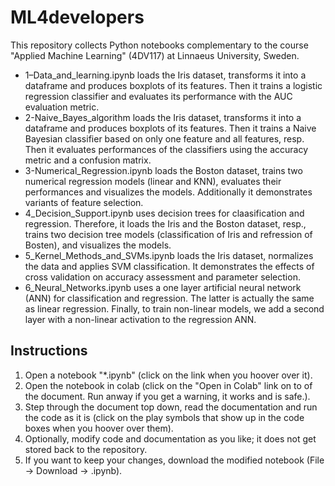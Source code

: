 # ML4developers

This repository collects Python notebooks complementary to the course "Applied Machine Learning" (4DV117) at Linnaeus University, Sweden.

* 1–Data_and_learning.ipynb loads the Iris dataset, transforms it into a dataframe and produces boxplots of its features. Then it trains a logistic regression classifier and evaluates its performance with the AUC evaluation metric.
* 2-Naive_Bayes_algorithm loads the Iris dataset, transforms it into a dataframe and produces boxplots of its features. Then it trains a Naive Bayesian  classifier based on only one feature and all features, resp. Then it evaluates performances of the classifiers using the accuracy metric and a confusion matrix.
* 3-Numerical_Regression.ipynb loads the Boston dataset, trains two numerical regression models (linear and KNN), evaluates their performances and visualizes the models. Additionally it demonstrates variants of feature selection.
* 4_Decision_Support.ipynb uses decision trees for claasification and regression. Therefore, it loads the Iris and the Boston dataset, resp., trains two decision tree models (classification of Iris and refression of Bosten), and visualizes the models. 
* 5_Kernel_Methods_and_SVMs.ipynb loads the Iris dataset, normalizes the data and applies SVM classification. It demonstrates the effects of cross validation on accuracy assessment and parameter selection.
* 6_Neural_Networks.ipynb uses a one layer artificial neural network (ANN) for classification and regression. The latter is actually the same as linear regression. Finally, to train non-linear models, we add a second layer with a non-linear activation to the regression ANN.

## Instructions

1. Open a notebook "*.ipynb" (click on the link when you hoover over it).
2. Open the notebook in colab (click on the "Open in Colab" link on to of the document. Run anway if you get a warning, it works and is safe.).
3. Step through the document top down, read the documentation and run the code as it is (click on the play symbols that show up in the code boxes when you hoover over them).
4. Optionally, modify code and documentation as you like; it does not get stored back to the repository. 
5. If you want to keep your changes, download the modified notebook (File -> Download -> .ipynb).

